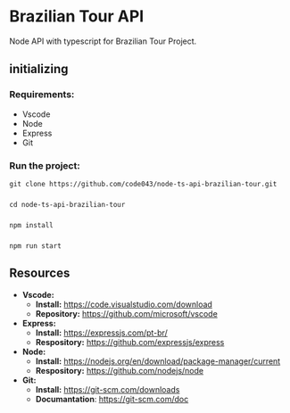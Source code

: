 # Brazilian Tour API

Node API with typescript for Brazilian Tour Project.

## initializing

### Requirements:

- Vscode
- Node
- Express
- Git

### Run the project:

    git clone https://github.com/code043/node-ts-api-brazilian-tour.git

###

    cd node-ts-api-brazilian-tour

###

    npm install

###

    npm run start

## Resources

- **Vscode:**
  - **Install:** https://code.visualstudio.com/download
  - **Repository:** https://github.com/microsoft/vscode
- **Express:**
  - **Install:** https://expressjs.com/pt-br/
  - **Respository:** https://github.com/expressjs/express
- **Node:**
  - **Install:** https://nodejs.org/en/download/package-manager/current
  - **Respository:** https://github.com/nodejs/node
- **Git:**
  - **Install:** https://git-scm.com/downloads
  - **Documantation**: https://git-scm.com/doc
